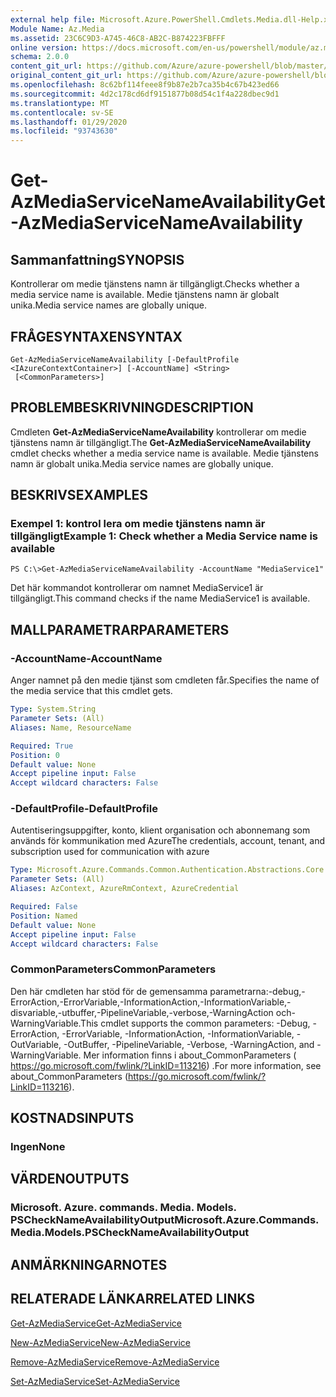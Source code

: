 ```yaml
---
external help file: Microsoft.Azure.PowerShell.Cmdlets.Media.dll-Help.xml
Module Name: Az.Media
ms.assetid: 23C6C9D3-A745-46C8-AB2C-B874223FBFFF
online version: https://docs.microsoft.com/en-us/powershell/module/az.media/get-azmediaservicenameavailability
schema: 2.0.0
content_git_url: https://github.com/Azure/azure-powershell/blob/master/src/Media/Media/help/Get-AzMediaServiceNameAvailability.md
original_content_git_url: https://github.com/Azure/azure-powershell/blob/master/src/Media/Media/help/Get-AzMediaServiceNameAvailability.md
ms.openlocfilehash: 8c62bf114feee8f9b87e2b7ca35b4c67b423ed66
ms.sourcegitcommit: 4d2c178cd6df9151877b08d54c1f4a228dbec9d1
ms.translationtype: MT
ms.contentlocale: sv-SE
ms.lasthandoff: 01/29/2020
ms.locfileid: "93743630"
---
```

# <span data-ttu-id="c3d1e-101">Get-AzMediaServiceNameAvailability</span><span class="sxs-lookup"><span data-stu-id="c3d1e-101">Get-AzMediaServiceNameAvailability</span></span>

## <span data-ttu-id="c3d1e-102">Sammanfattning</span><span class="sxs-lookup"><span data-stu-id="c3d1e-102">SYNOPSIS</span></span>
<span data-ttu-id="c3d1e-103">Kontrollerar om medie tjänstens namn är tillgängligt.</span><span class="sxs-lookup"><span data-stu-id="c3d1e-103">Checks whether a media service name is available.</span></span>
<span data-ttu-id="c3d1e-104">Medie tjänstens namn är globalt unika.</span><span class="sxs-lookup"><span data-stu-id="c3d1e-104">Media service names are globally unique.</span></span>

## <span data-ttu-id="c3d1e-105">FRÅGESYNTAXEN</span><span class="sxs-lookup"><span data-stu-id="c3d1e-105">SYNTAX</span></span>

```
Get-AzMediaServiceNameAvailability [-DefaultProfile <IAzureContextContainer>] [-AccountName] <String>
 [<CommonParameters>]
```

## <span data-ttu-id="c3d1e-106">PROBLEMBESKRIVNING</span><span class="sxs-lookup"><span data-stu-id="c3d1e-106">DESCRIPTION</span></span>
<span data-ttu-id="c3d1e-107">Cmdleten **Get-AzMediaServiceNameAvailability** kontrollerar om medie tjänstens namn är tillgängligt.</span><span class="sxs-lookup"><span data-stu-id="c3d1e-107">The **Get-AzMediaServiceNameAvailability** cmdlet checks whether a media service name is available.</span></span>
<span data-ttu-id="c3d1e-108">Medie tjänstens namn är globalt unika.</span><span class="sxs-lookup"><span data-stu-id="c3d1e-108">Media service names are globally unique.</span></span>

## <span data-ttu-id="c3d1e-109">BESKRIVS</span><span class="sxs-lookup"><span data-stu-id="c3d1e-109">EXAMPLES</span></span>

### <span data-ttu-id="c3d1e-110">Exempel 1: kontrol lera om medie tjänstens namn är tillgängligt</span><span class="sxs-lookup"><span data-stu-id="c3d1e-110">Example 1: Check whether a Media Service name is available</span></span>
```
PS C:\>Get-AzMediaServiceNameAvailability -AccountName "MediaService1"
```

<span data-ttu-id="c3d1e-111">Det här kommandot kontrollerar om namnet MediaService1 är tillgängligt.</span><span class="sxs-lookup"><span data-stu-id="c3d1e-111">This command checks if the name MediaService1 is available.</span></span>

## <span data-ttu-id="c3d1e-112">MALLPARAMETRAR</span><span class="sxs-lookup"><span data-stu-id="c3d1e-112">PARAMETERS</span></span>

### <span data-ttu-id="c3d1e-113">-AccountName</span><span class="sxs-lookup"><span data-stu-id="c3d1e-113">-AccountName</span></span>
<span data-ttu-id="c3d1e-114">Anger namnet på den medie tjänst som cmdleten får.</span><span class="sxs-lookup"><span data-stu-id="c3d1e-114">Specifies the name of the media service that this cmdlet gets.</span></span>

```yaml
Type: System.String
Parameter Sets: (All)
Aliases: Name, ResourceName

Required: True
Position: 0
Default value: None
Accept pipeline input: False
Accept wildcard characters: False
```

### <span data-ttu-id="c3d1e-115">-DefaultProfile</span><span class="sxs-lookup"><span data-stu-id="c3d1e-115">-DefaultProfile</span></span>
<span data-ttu-id="c3d1e-116">Autentiseringsuppgifter, konto, klient organisation och abonnemang som används för kommunikation med Azure</span><span class="sxs-lookup"><span data-stu-id="c3d1e-116">The credentials, account, tenant, and subscription used for communication with azure</span></span>

```yaml
Type: Microsoft.Azure.Commands.Common.Authentication.Abstractions.Core.IAzureContextContainer
Parameter Sets: (All)
Aliases: AzContext, AzureRmContext, AzureCredential

Required: False
Position: Named
Default value: None
Accept pipeline input: False
Accept wildcard characters: False
```

### <span data-ttu-id="c3d1e-117">CommonParameters</span><span class="sxs-lookup"><span data-stu-id="c3d1e-117">CommonParameters</span></span>
<span data-ttu-id="c3d1e-118">Den här cmdleten har stöd för de gemensamma parametrarna:-debug,-ErrorAction,-ErrorVariable,-InformationAction,-InformationVariable,-disvariable,-utbuffer,-PipelineVariable,-verbose,-WarningAction och-WarningVariable.</span><span class="sxs-lookup"><span data-stu-id="c3d1e-118">This cmdlet supports the common parameters: -Debug, -ErrorAction, -ErrorVariable, -InformationAction, -InformationVariable, -OutVariable, -OutBuffer, -PipelineVariable, -Verbose, -WarningAction, and -WarningVariable.</span></span> <span data-ttu-id="c3d1e-119">Mer information finns i about_CommonParameters ( https://go.microsoft.com/fwlink/?LinkID=113216) .</span><span class="sxs-lookup"><span data-stu-id="c3d1e-119">For more information, see about_CommonParameters (https://go.microsoft.com/fwlink/?LinkID=113216).</span></span>

## <span data-ttu-id="c3d1e-120">KOSTNADS</span><span class="sxs-lookup"><span data-stu-id="c3d1e-120">INPUTS</span></span>

### <span data-ttu-id="c3d1e-121">Ingen</span><span class="sxs-lookup"><span data-stu-id="c3d1e-121">None</span></span>

## <span data-ttu-id="c3d1e-122">VÄRDEN</span><span class="sxs-lookup"><span data-stu-id="c3d1e-122">OUTPUTS</span></span>

### <span data-ttu-id="c3d1e-123">Microsoft. Azure. commands. Media. Models. PSCheckNameAvailabilityOutput</span><span class="sxs-lookup"><span data-stu-id="c3d1e-123">Microsoft.Azure.Commands.Media.Models.PSCheckNameAvailabilityOutput</span></span>

## <span data-ttu-id="c3d1e-124">ANMÄRKNINGAR</span><span class="sxs-lookup"><span data-stu-id="c3d1e-124">NOTES</span></span>

## <span data-ttu-id="c3d1e-125">RELATERADE LÄNKAR</span><span class="sxs-lookup"><span data-stu-id="c3d1e-125">RELATED LINKS</span></span>

[<span data-ttu-id="c3d1e-126">Get-AzMediaService</span><span class="sxs-lookup"><span data-stu-id="c3d1e-126">Get-AzMediaService</span></span>](./Get-AzMediaService.md)

[<span data-ttu-id="c3d1e-127">New-AzMediaService</span><span class="sxs-lookup"><span data-stu-id="c3d1e-127">New-AzMediaService</span></span>](./New-AzMediaService.md)

[<span data-ttu-id="c3d1e-128">Remove-AzMediaService</span><span class="sxs-lookup"><span data-stu-id="c3d1e-128">Remove-AzMediaService</span></span>](./Remove-AzMediaService.md)

[<span data-ttu-id="c3d1e-129">Set-AzMediaService</span><span class="sxs-lookup"><span data-stu-id="c3d1e-129">Set-AzMediaService</span></span>](./Set-AzMediaService.md)


